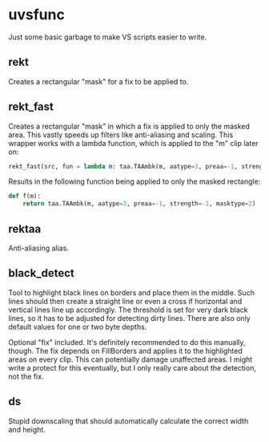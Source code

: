 # uvsfunc

Just some basic garbage to make VS scripts easier to write.

## rekt

Creates a rectangular "mask" for a fix to be applied to.

## rekt_fast

Creates a rectangular "mask" in which a fix is applied to only the masked area.  This vastly speeds up filters like anti-aliasing and scaling.
This wrapper works with a lambda function, which is applied to the "m" clip later on:
```python
rekt_fast(src, fun = lambda m: taa.TAAmbk(m, aatype=3, preaa=-1, strength=-1, masktype=2), left=2, right=8, top=10, bottom=2)
```
Results in the following function being applied to only the masked rectangle:
```python
def f(m):
    return taa.TAAmbk(m, aatype=3, preaa=-1, strength=-1, masktype=2)
```
## rektaa

Anti-aliasing alias.

## black_detect

Tool to highlight black lines on borders and place them in the middle. Such lines should then create a straight line or even a cross if horizontal and vertical lines line up accordingly.
The threshold is set for very dark black lines, so it has to be adjusted for detecting dirty lines.  There are also only default values for one or two byte depths.

Optional "fix" included.  It's definitely recommended to do this manually, though.
The fix depends on FillBorders and applies it to the highlighted areas on every clip.  This can potentially damage unaffected areas.
I might write a protect for this eventually, but I only really care about the detection, not the fix.


## ds

Stupid downscaling that should automatically calculate the correct width and height.